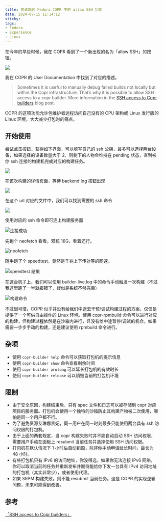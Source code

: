 ```yaml
---
title: 尝试体验 Fedora COPR 中的 allow SSH 功能
date: 2024-07-15 11:14:12
sticky:
tags:
- Fedora
- Experience
- Linux
---
```


在今年的早些时候，我在 COPR 看到了一个新出现的名为「allow SSH」的按钮。

![](https://static.031130.xyz/uploads/2024/08/12/6694949de2921.webp)

我在 COPR 的 User Documentation 中找到了对应的描述。

> Sometimes it is useful to manually debug failed builds not locally but within the Copr infrastructure. That’s why it is possible to allow SSH access to a copr builder. More information in the [SSH access to Copr builders](https://frostyx.cz/posts/ssh-access-to-copr-builders) blog post.

COPR 的这项功能允许包维护者远程访问自己没有的 CPU 架构或 Linux 发行版的 Linux 环境，大大减少打包时的痛点。

## 开始使用

尝试点击按钮，获得如下界面，可以填写自己的 ssh 公钥，最多可以选择两台设备，如果选择的设备数量大于 2，则剩下的人物会维持在 pending 状态，直到被你 ssh 连接的构建机完成对应的构建任务。

![](https://static.031130.xyz/uploads/2024/08/12/66949782e9177.webp)

在该次构建的详情页面，等待 backend.log 按钮出现

![](https://static.031130.xyz/uploads/2024/08/12/6694ca668003e.webp)

在这个 url 对应的文件中，我们可以找到需要的 ssh 命令

![](https://static.031130.xyz/uploads/2024/08/12/6694988c63899.webp)

使用对应的 ssh 命令即可连上构建服务器

![连接成功](https://static.031130.xyz/uploads/2024/08/12/669499b25cd1b.webp)

先跑个 neofetch 看看，双核 16G，看着还行。

![neofetch](https://static.031130.xyz/uploads/2024/08/12/669499b56e156.webp)

随手跑了个 speedtest，竟然是千兆上下传对等的网速。

![speedtest 结果](https://static.031130.xyz/uploads/2024/08/12/6694bc062f6a3.webp)

在这台机子上，我们可以使用 builder-live.log 中的命令手动触发一次构建（不过我这里跑了一半就报错了，疑似是系统不够完善）

![构建命令](https://static.031130.xyz/uploads/2024/08/12/6694b09a57e06.webp)

不过很可惜，COPR 似乎并没有给我们中途去干预/调试构建过程的方案，仅仅是提供了一个可供自由操作的 Linux 环境。使用 copr-rpmbuild 命令可以进行对应的构建，但构建过程依然是在沙箱内进行，且没有给中途暂停/调试的机会。如果需要一步步手动的构建，还是建议使用 rpmbuild 命令进行。

## 杂项

- 使用 `copr-builder help` 命令可以获取打包机的提示信息
- 使用 `copr-builder show` 命令查看剩余时间
- 使用 `copr-builder prolong` 可以延长打包机的有效时长
- 使用 `copr-builder release` 可以销毁当前的打包机环境

## 限制

- 由于安全原因，构建结束后，只有 spec 文件和日志可以被存储到 copr 对应项目的服务器。打包机会使用一个独特的沙箱防止其构建产物被二次使用，哪怕是同一个用户都不行。
- 为了避免资源艾琳娜贵妃，同一用户在同一时刻最多只能使用两台具有 ssh 访问权限的打包机。
- 由于上面的两套规定，当 copr 构建失败时并不能自动启动 SSH 访问权限，需要用户手动在面板上 resubmit 当前任务并选择使用 SSH 访问权限。
- 打包机在默认情况下 1 小时后自动销毁，除非你手动申请延长时间，最长为 48 小时。
- 有些打包机只有 IPv6 的访问地址，你没得选。如果你无法连接 IPv6 网络，你可以取消当前的任务并重新发布并期待能给你下发一台具有 IPv4 访问地址的打包机（其实非常少），或者使用代理。
- 如果 SRPM 构建失败，则不能 resubmit 当前任务。这是 COPR 的实现逻辑问题，未来可能得到改善。

## 参考

[「SSH access to Copr builders」](https://frostyx.cz/posts/ssh-access-to-copr-builders)
